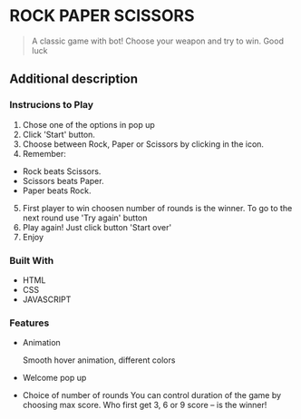 # ROCK PAPER SCISSORS
>A classic game with bot! Choose your weapon and try to win. Good luck

## Additional description

### Instrucions to Play

1. Chose one of the options in pop up
2. Click 'Start' button.
3. Choose between Rock, Paper or Scissors by clicking in the icon.
4. Remember:

  - Rock beats Scissors.
  - Scissors beats Paper.
  - Paper beats Rock. 
   
5. First player to win choosen number of rounds is the winner. To go to the next round use 'Try again' button
6. Play again! Just click button 'Start over'
7. Enjoy

### Built With

- HTML
- CSS
- JAVASCRIPT

### Features
- Animation
  
  Smooth hover animation, different colors
  
- Welcome pop up
- Choice of number of rounds
  You can control duration of the game by choosing max score. Who first get 3, 6 or 9 score – is the winner!

